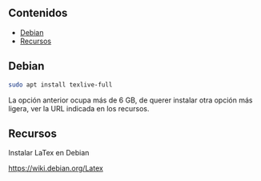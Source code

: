 ## Contenidos

- [Debian](#debian)
- [Recursos](#recursos)

## Debian

```bash
sudo apt install texlive-full
```

La opción anterior ocupa más de 6 GB, de querer instalar otra opción más ligera, ver la URL indicada en los recursos.

## Recursos

Instalar LaTex en Debian 

<https://wiki.debian.org/Latex>

